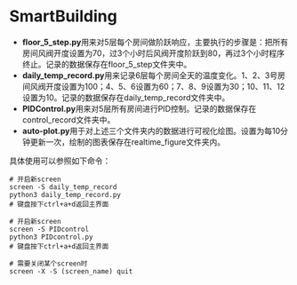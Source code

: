 # SmartBuilding

* **floor_5_step.py**用来对5层每个房间做阶跃响应，主要执行的步骤是：把所有房间风阀开度设置为70，过3个小时后风阀开度阶跃到80，再过3个小时程序终止。记录的数据保存在floor_5_step文件夹中。
* **daily_temp_record.py**用来记录6层每个房间全天的温度变化。1、2、3号房间风阀开度设置为100；4、5、6设置为60；7、8、9设置为30；10、11、12设置为10。记录的数据保存在daily_temp_record文件夹中。
* **PIDControl.py**用来对5层所有房间进行PID控制。记录的数据保存在control_record文件夹中。
* **auto-plot.py**用于对上述三个文件夹内的数据进行可视化绘图。设置为每10分钟更新一次，绘制的图表保存在realtime_figure文件夹内。

具体使用可以参照如下命令：
```shell
# 开启新screen
screen -S daily_temp_record
python3 daily_temp_record.py
# 键盘按下ctrl+a+d返回主界面

# 开启新screen
screen -S PIDcontrol
python3 PIDcontrol.py
# 键盘按下ctrl+a+d返回主界面

# 需要关闭某个screen时
screen -X -S (screen_name) quit 
```